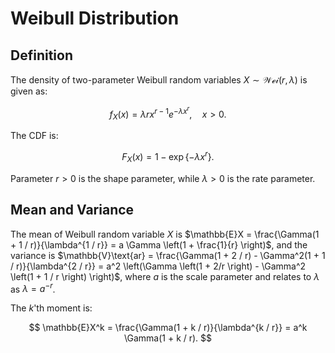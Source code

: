 # Weibull Distribution

## Definition

The density of two-parameter Weibull random variables $X \sim \mathcal{Wei}(r, \lambda)$ is given as:

$$
f_X(x) = \lambda r x^{r - 1} e^{-\lambda x^r}, \quad x > 0.
$$

The CDF is:

$$
F_X(x) = 1 - \exp \left\{ -\lambda x^r \right\}.
$$

Parameter $r > 0$ is the shape parameter, while $\lambda > 0$ is the rate parameter.

## Mean and Variance

The mean of Weibull random variable $X$ is $\mathbb{E}X = \frac{\Gamma(1 + 1 / r)}{\lambda^{1 / r}} = a \Gamma \left(1 + \frac{1}{r} \right)$, and the variance is $\mathbb{V}\text{ar} = \frac{\Gamma(1 + 2 / r) - \Gamma^2(1 + 1 / r)}{\lambda^{2 / r}} = a^2 \left(\Gamma \left(1 + 2/r \right) - \Gamma^2 \left(1 + 1 / r \right) \right)$, where $a$ is the scale parameter and relates to $\lambda$ as $\lambda = a^{-r}$.

The $k$'th moment is:

$$
\mathbb{E}X^k = \frac{\Gamma(1 + k / r)}{\lambda^{k / r}} = a^k \Gamma(1 + k / r).
$$
